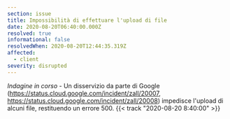 ```yaml
---
section: issue
title: Impossibilità di effettuare l'upload di file
date: 2020-08-20T06:40:00.000Z
resolved: true
informational: false
resolvedWhen: 2020-08-20T12:44:35.319Z
affected:
  - client
severity: disrupted
---
```

*Indagine in corso* - Un disservizio da parte di Google (<!--StartFragment--><https://status.cloud.google.com/incident/zall/20007><!--EndFragment-->, <https://status.cloud.google.com/incident/zall/20008>) impedisce l'upload di alcuni file, restituendo un errore 500. {{< track "2020-08-20 8:40:00" >}}